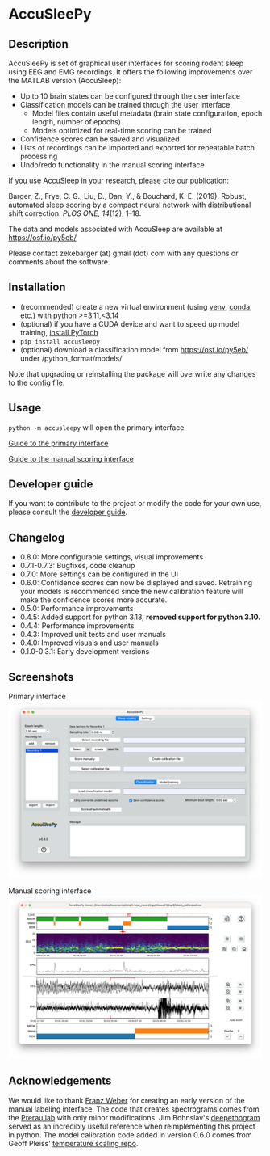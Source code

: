 # AccuSleePy

## Description

AccuSleePy is set of graphical user  interfaces for scoring rodent sleep
using EEG and EMG recordings.
It offers the following improvements over the MATLAB version (AccuSleep):

- Up to 10 brain states can be configured through the user interface
- Classification models can be trained through the user interface
    - Model files contain useful metadata (brain state configuration,
      epoch length, number of epochs)
    - Models optimized for real-time scoring can be trained
- Confidence scores can be saved and visualized
- Lists of recordings can be imported and exported for repeatable batch processing
- Undo/redo functionality in the manual scoring interface

If you use AccuSleep in your research, please cite our
[publication](https://journals.plos.org/plosone/article?id=10.1371/journal.pone.0224642):

Barger, Z., Frye, C. G., Liu, D., Dan, Y., & Bouchard, K. E. (2019). Robust, automated sleep scoring by a compact neural network with distributional shift correction. *PLOS ONE, 14*(12), 1–18.

The data and models associated with AccuSleep are available at https://osf.io/py5eb/

Please contact zekebarger (at) gmail (dot) com with any questions or comments about the software.


## Installation

- (recommended) create a new virtual environment (using
[venv](https://docs.python.org/3/library/venv.html),
[conda](https://docs.conda.io/projects/conda/en/latest/user-guide/tasks/manage-environments.html),
etc.) with python >=3.11,<3.14
- (optional) if you have a CUDA device and want to speed up model training, [install PyTorch](https://pytorch.org/)
- `pip install accusleepy`
- (optional) download a classification model from https://osf.io/py5eb/ under /python_format/models/

Note that upgrading or reinstalling the package will overwrite any changes
to the [config file](accusleepy/config.json).

## Usage

`python -m accusleepy` will open the primary interface.

[Guide to the primary interface](accusleepy/gui/text/main_guide.md)

[Guide to the manual scoring interface](accusleepy/gui/text/manual_scoring_guide.md)

## Developer guide
If you want to contribute to the project or modify the code for your own use,
please consult the [developer guide](accusleepy/gui/text/dev_guide.md).

## Changelog

- 0.8.0: More configurable settings, visual improvements
- 0.7.1-0.7.3: Bugfixes, code cleanup
- 0.7.0: More settings can be configured in the UI
- 0.6.0: Confidence scores can now be displayed and saved. Retraining your models is recommended
    since the new calibration feature will make the confidence scores more accurate.
- 0.5.0: Performance improvements
- 0.4.5: Added support for python 3.13, **removed support for python 3.10.**
- 0.4.4: Performance improvements
- 0.4.3: Improved unit tests and user manuals
- 0.4.0: Improved visuals and user manuals
- 0.1.0-0.3.1: Early development versions

## Screenshots

Primary interface
![AccuSleePy primary interface](accusleepy/gui/images/primary_window.png)

Manual scoring interface
![AccuSleePy manual scoring interface](accusleepy/gui/images/viewer_window.png)

## Acknowledgements

We would like to thank [Franz Weber](https://www.med.upenn.edu/weberlab/) for creating an
early version of the manual labeling interface. The code that
creates spectrograms comes from the
[Prerau lab](https://github.com/preraulab/multitaper_toolbox/blob/master/python/multitaper_spectrogram_python.py)
with only minor modifications.
Jim Bohnslav's [deepethogram](https://github.com/jbohnslav/deepethogram) served as an
incredibly useful reference when reimplementing this project in python.
The model calibration code added in version 0.6.0 comes from Geoff Pleiss'
[temperature scaling repo](https://github.com/gpleiss/temperature_scaling).

